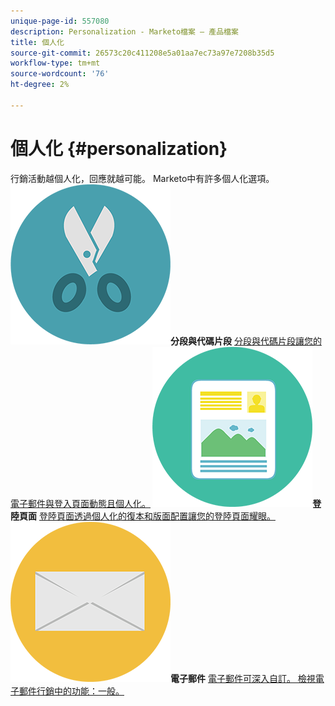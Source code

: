 ```yaml
---
unique-page-id: 557080
description: Personalization - Marketo檔案 — 產品檔案
title: 個人化
source-git-commit: 26573c20c411208e5a01aa7ec73a97e7208b35d5
workflow-type: tm+mt
source-wordcount: '76'
ht-degree: 2%

---
```



# 個人化 {#personalization}

行銷活動越個人化，回應就越可能。 Marketo中有許多個人化選項。
**&#x200B; ![分段與代碼片段](assets/graphic-design-tools-18.png)分段與代碼片段** [分段與代碼片段讓您的電子郵件與登入頁面動態且個人化。](https://docs.marketo.com/display/DOCS/Segmentation+and+Snippets)     **&#x200B; ![登陸頁面](assets/office-artboard-80.png)登陸頁面** [登陸頁面透過個人化的復本和版面配置讓您的登陸頁面耀眼。](https://docs.marketo.com/display/DOCS/Personalizing+Landing+Pages)     **&#x200B; ![電子郵件](assets/office-27-1.png)電子郵件** [電子郵件可深入自訂。 檢視電子郵件行銷中的功能：一般。](https://docs.marketo.com/display/DOCS/General)
